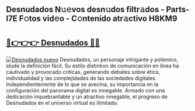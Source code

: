 ## Desnudados N𝚞𝚎vos desn𝚞dos filtr𝚊dos - Parts-l7E F𝚘tos vid𝚎o - C𝚘ntenido atr𝚊ctivo H8KM9

# <h2><a href="http://mb1mbuq.tromn.icu/?c=Desnudados">🔗👉👉👉 Desnudados 🔗🔗</a></h2>

[![Desnudados nuevo](https://i.imgur.com/pEAQMta.gif)](http://mb1mbuq.tromn.icu/?c=Desnudados)
Desnudados, un personaje intrigante y polémico, elude la definición fácil. Su estilo distintivo de comunicación en línea ha cautivado y provocado críticas, generando debates sobre ética, individualidad y las complejidades de las sociedades digitales. Independientemente de lo que se avecina, su importancia en la configuración del panorama digital es innegable. Armado con una dedicación inquebrantable y un atractivo innegable, el progreso de Desnudados en el universo virtual es ilimitado.
